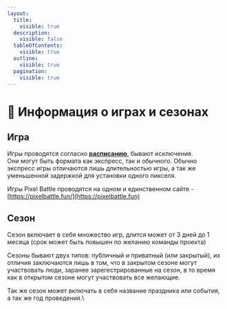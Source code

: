 ```yaml
---
layout:
  title:
    visible: true
  description:
    visible: false
  tableOfContents:
    visible: true
  outline:
    visible: true
  pagination:
    visible: true
---
```


# 📌 Информация о играх и сезонах

## Игра <a href="#game" id="game"></a>

Игры проводятся согласно [**расписанию**](../schedule.md), бывают исключения. \
Они могут быть формата как экспресс, так и обычного. Обычно экспресс игры отличаются лишь длительностью игры, а так же уменьшенной задержкой для установки одного пикселя.

Игры Pixel Battle проводятся на одном и единственном сайте - [https://pixelbattle.fun/](https://pixelbattle.fun)

## Сезон <a href="#season" id="season"></a>

Сезон включает в себя множество игр, длится может от 3 дней до 1 месяца (срок может быть повышен по желанию команды проекта)

Сезоны бывают двух типов: публичный и приватный (или закрытый), их отличия заключаются лишь в том, что в закрытом сезоне могут участвовать люди, заранее зарегестрированные на сезон, в то время как в открытом сезоне могут участвовать все желающие.

Так же сезон может включать в себя название праздника или события, а так же год проведения.\
